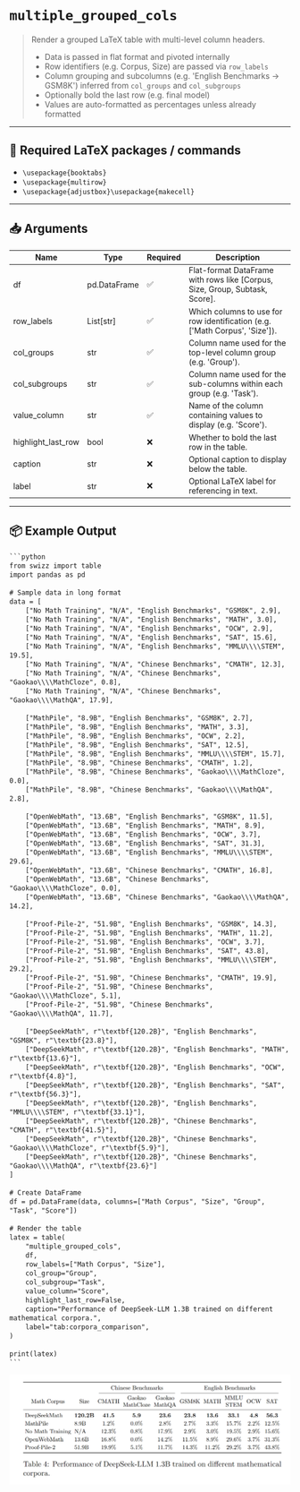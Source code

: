 # `multiple_grouped_cols`

> Render a grouped LaTeX table with multi-level column headers.
> - Data is passed in flat format and pivoted internally
> - Row identifiers (e.g. Corpus, Size) are passed via `row_labels`
> - Column grouping and subcolumns (e.g. 'English Benchmarks → GSM8K') inferred from `col_groups` and `col_subgroups`
> - Optionally bold the last row (e.g. final model)
> - Values are auto-formatted as percentages unless already formatted

---

## 🧾 Required LaTeX packages / commands

- `\usepackage{booktabs}`
- `\usepackage{multirow}`
- `\usepackage{adjustbox}\usepackage{makecell}`


---

## 📥 Arguments

| Name | Type | Required | Description |
|------|------|----------|-------------|
| df | pd.DataFrame | ✅ | Flat-format DataFrame with rows like [Corpus, Size, Group, Subtask, Score]. |
| row_labels | List[str] | ✅ | Which columns to use for row identification (e.g. ['Math Corpus', 'Size']). |
| col_groups | str | ✅ | Column name used for the top-level column group (e.g. 'Group'). |
| col_subgroups | str | ✅ | Column name used for the sub-columns within each group (e.g. 'Task'). |
| value_column | str | ✅ | Name of the column containing values to display (e.g. 'Score'). |
| highlight_last_row | bool | ❌ | Whether to bold the last row in the table. |
| caption | str | ❌ | Optional caption to display below the table. |
| label | str | ❌ | Optional LaTeX label for referencing in text. |

---

## 📦 Example Output

````{dropdown} Click to show example code
```python
from swizz import table
import pandas as pd

# Sample data in long format
data = [
    ["No Math Training", "N/A", "English Benchmarks", "GSM8K", 2.9],
    ["No Math Training", "N/A", "English Benchmarks", "MATH", 3.0],
    ["No Math Training", "N/A", "English Benchmarks", "OCW", 2.9],
    ["No Math Training", "N/A", "English Benchmarks", "SAT", 15.6],
    ["No Math Training", "N/A", "English Benchmarks", "MMLU\\\\STEM", 19.5],
    ["No Math Training", "N/A", "Chinese Benchmarks", "CMATH", 12.3],
    ["No Math Training", "N/A", "Chinese Benchmarks", "Gaokao\\\\MathCloze", 0.8],
    ["No Math Training", "N/A", "Chinese Benchmarks", "Gaokao\\\\MathQA", 17.9],

    ["MathPile", "8.9B", "English Benchmarks", "GSM8K", 2.7],
    ["MathPile", "8.9B", "English Benchmarks", "MATH", 3.3],
    ["MathPile", "8.9B", "English Benchmarks", "OCW", 2.2],
    ["MathPile", "8.9B", "English Benchmarks", "SAT", 12.5],
    ["MathPile", "8.9B", "English Benchmarks", "MMLU\\\\STEM", 15.7],
    ["MathPile", "8.9B", "Chinese Benchmarks", "CMATH", 1.2],
    ["MathPile", "8.9B", "Chinese Benchmarks", "Gaokao\\\\MathCloze", 0.0],
    ["MathPile", "8.9B", "Chinese Benchmarks", "Gaokao\\\\MathQA", 2.8],

    ["OpenWebMath", "13.6B", "English Benchmarks", "GSM8K", 11.5],
    ["OpenWebMath", "13.6B", "English Benchmarks", "MATH", 8.9],
    ["OpenWebMath", "13.6B", "English Benchmarks", "OCW", 3.7],
    ["OpenWebMath", "13.6B", "English Benchmarks", "SAT", 31.3],
    ["OpenWebMath", "13.6B", "English Benchmarks", "MMLU\\\\STEM", 29.6],
    ["OpenWebMath", "13.6B", "Chinese Benchmarks", "CMATH", 16.8],
    ["OpenWebMath", "13.6B", "Chinese Benchmarks", "Gaokao\\\\MathCloze", 0.0],
    ["OpenWebMath", "13.6B", "Chinese Benchmarks", "Gaokao\\\\MathQA", 14.2],

    ["Proof-Pile-2", "51.9B", "English Benchmarks", "GSM8K", 14.3],
    ["Proof-Pile-2", "51.9B", "English Benchmarks", "MATH", 11.2],
    ["Proof-Pile-2", "51.9B", "English Benchmarks", "OCW", 3.7],
    ["Proof-Pile-2", "51.9B", "English Benchmarks", "SAT", 43.8],
    ["Proof-Pile-2", "51.9B", "English Benchmarks", "MMLU\\\\STEM", 29.2],
    ["Proof-Pile-2", "51.9B", "Chinese Benchmarks", "CMATH", 19.9],
    ["Proof-Pile-2", "51.9B", "Chinese Benchmarks", "Gaokao\\\\MathCloze", 5.1],
    ["Proof-Pile-2", "51.9B", "Chinese Benchmarks", "Gaokao\\\\MathQA", 11.7],

    ["DeepSeekMath", r"\textbf{120.2B}", "English Benchmarks", "GSM8K", r"\textbf{23.8}"],
    ["DeepSeekMath", r"\textbf{120.2B}", "English Benchmarks", "MATH", r"\textbf{13.6}"],
    ["DeepSeekMath", r"\textbf{120.2B}", "English Benchmarks", "OCW", r"\textbf{4.8}"],
    ["DeepSeekMath", r"\textbf{120.2B}", "English Benchmarks", "SAT", r"\textbf{56.3}"],
    ["DeepSeekMath", r"\textbf{120.2B}", "English Benchmarks", "MMLU\\\\STEM", r"\textbf{33.1}"],
    ["DeepSeekMath", r"\textbf{120.2B}", "Chinese Benchmarks", "CMATH", r"\textbf{41.5}"],
    ["DeepSeekMath", r"\textbf{120.2B}", "Chinese Benchmarks", "Gaokao\\\\MathCloze", r"\textbf{5.9}"],
    ["DeepSeekMath", r"\textbf{120.2B}", "Chinese Benchmarks", "Gaokao\\\\MathQA", r"\textbf{23.6}"]
]

# Create DataFrame
df = pd.DataFrame(data, columns=["Math Corpus", "Size", "Group", "Task", "Score"])

# Render the table
latex = table(
    "multiple_grouped_cols",
    df,
    row_labels=["Math Corpus", "Size"],
    col_group="Group",
    col_subgroup="Task",
    value_column="Score",
    highlight_last_row=False,
    caption="Performance of DeepSeek-LLM 1.3B trained on different mathematical corpora.",
    label="tab:corpora_comparison",
)

print(latex)
```
````

<img src="../../_static/images/tables/multiple_grouped_cols.png" alt="multiple_grouped_cols" style="max-width: 100%; width: auto; height: auto; max-height: 450px;">
